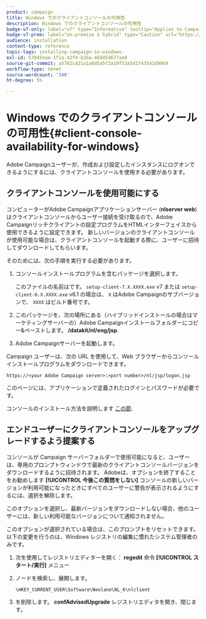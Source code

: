 ```yaml
---
product: campaign
title: Windows でのクライアントコンソールの可用性
description: Windows でのクライアントコンソールの可用性
badge-v7-only: label="v7" type="Informative" tooltip="Applies to Campaign Classic v7 only"
badge-v7-prem: label="on-premise & hybrid" type="Caution" url="https://experienceleague.adobe.com/docs/campaign-classic/using/installing-campaign-classic/architecture-and-hosting-models/hosting-models-lp/hosting-models.html?lang=en" tooltip="Applies to on-premise and hybrid deployments only"
audience: installation
content-type: reference
topic-tags: installing-campaign-in-windows-
exl-id: 57845eae-1f1a-42f4-b2ba-46d454677ae0
source-git-commit: a5762cd21a1a6d5a5f3a10f53a5d1f43542d99d4
workflow-type: tm+mt
source-wordcount: '340'
ht-degree: 5%

---
```


# Windows でのクライアントコンソールの可用性{#client-console-availability-for-windows}



Adobe Campaignユーザーが、作成および設定したインスタンスにログオンできるようにするには、クライアントコンソールを使用する必要があります。

## クライアントコンソールを使用可能にする

コンピューターがAdobe Campaignアプリケーションサーバー (**nlserver web**) はクライアントコンソールからユーザー接続を受け取るので、Adobe Campaignリッチクライアントの設定プログラムをHTMLインターフェイスから使用できるように設定できます。 新しいバージョンのクライアントコンソールが使用可能な場合は、クライアントコンソールを起動する際に、ユーザーに招待してダウンロードしてもらいます。

そのためには、次の手順を実行する必要があります。

1. コンソールインストールプログラムを含むパッケージを選択します。

   このファイルの名前はです。 `setup-client-7.X.XXXX.exe` v7 または `setup-client-6.X.XXXX.exe` v6.1 の場合は、 `X` はAdobe Campaignのサブバージョンで、 `XXXX` はビルド番号です。

1. このパッケージを、次の場所にある（ハイブリッドインストールの場合はマーケティングサーバーの）Adobe Campaignインストールフォルダーにコピー&amp;ペーストします。 **/datakit/nl/eng/jsp**.
1. Adobe Campaignサーバーを起動します。

Campaign ユーザーは、次の URL を使用して、Web ブラウザーからコンソールインストールプログラムをダウンロードできます。

```
https://<your Adobe Campaign server>:>port number>/nl/jsp/logon.jsp
```

このページには、アプリケーションで定義されたログインとパスワードが必要です。

コンソールのインストール方法を説明します [この節](../../installation/using/installing-the-client-console.md).

## エンドユーザーにクライアントコンソールをアップグレードするよう提案する

コンソールが Campaign サーバーフォルダーで使用可能になると、ユーザーは、専用のプロンプトウィンドウで最新のクライアントコンソールバージョンをダウンロードするように招待されます。 Adobeは、オプションを終了することをお勧めします **[!UICONTROL 今後この質問をしない]** コンソールの新しいバージョンが利用可能になったときにすべてのユーザーに警告が表示されるようにするには、選択を解除します。

このオプションを選択し、最新バージョンをダウンロードしない場合、他のユーザーには、新しい利用可能なバージョンについて通知されません。

このオプションが選択されている場合は、このプロンプトをリセットできます。 以下の変更を行うのは、Windows レジストリの編集に慣れたシステム管理者のみです。

1. 次を使用してレジストリエディターを開く： **regedit** 命令 **[!UICONTROL スタート/実行]** メニュー
1. ノードを検索し、展開します。

   ```
   \HKEY_CURRENT_USER\Software\Neolane\NL_6\nlclient
   ```

1. を削除します。 **confAdvisedUpgrade** レジストリエディタを開き、閉じます。

